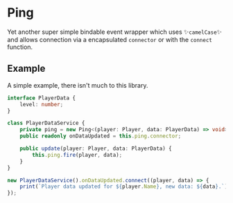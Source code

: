 # Ping

Yet another super simple bindable event wrapper which uses ✨`camelCase`✨ and allows connection via a encapsulated `connector` or with the `connect` function.

## Example

A simple example, there isn't much to this library.

```ts
interface PlayerData {
	level: number;
}

class PlayerDataService {
	private ping = new Ping<(player: Player, data: PlayerData) => void>();
	public readonly onDataUpdated = this.ping.connector;

	public update(player: Player, data: PlayerData) {
		this.ping.fire(player, data);
	}
}

new PlayerDataService().onDataUpdated.connect((player, data) => {
	print(`Player data updated for ${player.Name}, new data: ${data}.`);
});
```
